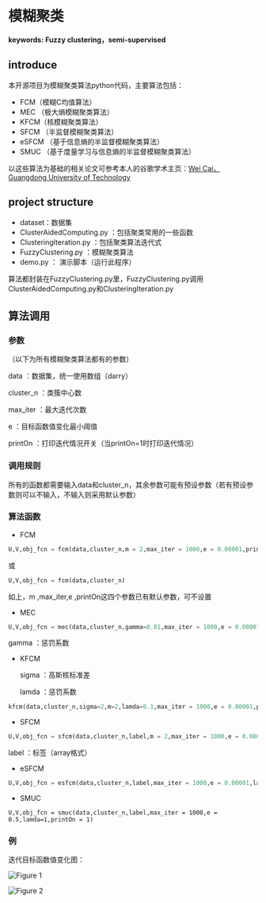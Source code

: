 # 模糊聚类

**keywords: Fuzzy clustering，semi-supervised**

## introduce

本开源项目为模糊聚类算法python代码，主要算法包括：

- FCM（模糊C均值算法）
- MEC （极大熵模糊聚类算法）
- KFCM（核模糊聚类算法）
- SFCM （半监督模糊聚类算法）
- eSFCM （基于信息熵的半监督模糊聚类算法）
- SMUC （基于度量学习与信息熵的半监督模糊聚类算法）



以这些算法为基础的相关论文可参考本人的谷歌学术主页：[Wei Cai，Guangdong University of Technology](https://scholar.google.com/citations?view_op=list_works&hl=zh-CN&user=pYX8lisAAAAJ)



## project structure

-  dataset：数据集
- ClusterAidedComputing.py ：包括聚类常用的一些函数
- ClusteringIteration.py ：包括聚类算法迭代式
- FuzzyClustering.py ：模糊聚类算法
- demo.py ： 演示脚本（运行此程序）



算法都封装在FuzzyClustering.py里，FuzzyClustering.py调用ClusterAidedComputing.py和ClusteringIteration.py



## 算法调用

### 参数

（以下为所有模糊聚类算法都有的参数）

data ：数据集，统一使用数组（darry）

cluster_n ：类簇中心数 

max_iter ：最大迭代次数

e ：目标函数值变化最小阈值

printOn ：打印迭代情况开关（当printOn=1时打印迭代情况）

### 调用规则

所有的函数都需要输入data和cluster_n，其余参数可能有预设参数（若有预设参数则可以不输入，不输入则采用默认参数）

### 算法函数

- FCM

```python
U,V,obj_fcn = fcm(data,cluster_n,m = 2,max_iter = 1000,e = 0.00001,printOn = 1)
```

或

```python
U,V,obj_fcn = fcm(data,cluster_n)
```

如上，m ,max_iter,e ,printOn这四个参数已有默认参数，可不设置 

- MEC

```python
U,V,obj_fcn = mec(data,cluster_n,gamma=0.01,max_iter = 1000,e = 0.00001,printOn = 1)
```

gamma ：惩罚系数

- KFCM

  sigma ：高斯核标准差

  lamda ：惩罚系数

```python
kfcm(data,cluster_n,sigma=2,m=2,lamda=0.1,max_iter = 1000,e = 0.00001,printOn = 1)
```

- SFCM

```python
U,V,obj_fcn = sfcm(data,cluster_n,label,m = 2,max_iter = 1000,e = 0.00001,alpha=5,printOn = 1)
```

label ：标签（array格式）

- eSFCM

```python
U,V,obj_fcn = esfcm(data,cluster_n,label,max_iter = 1000,e = 0.00001,lamda=1,printOn = 1)
```

- SMUC

```smuc
U,V,obj_fcn = smuc(data,cluster_n,label,max_iter = 1000,e = 0.5,lamda=1,printOn = 1)
```

### 例

迭代目标函数值变化图：

![Figure 1](https://cdn.jsdelivr.net/gh/ChoiNgai/ImageServer/img/Figure_1.png)

![Figure 2](https://cdn.jsdelivr.net/gh/ChoiNgai/ImageServer/img/image-20210325193158437.png)